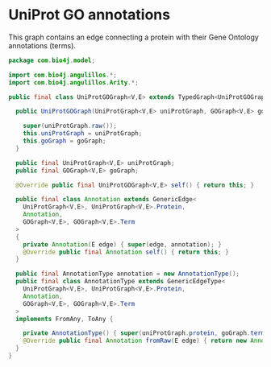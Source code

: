 
# UniProt GO annotations

This graph contains an edge connecting a protein with their Gene Ontology annotations (terms).


```java
package com.bio4j.model;

import com.bio4j.angulillos.*;
import com.bio4j.angulillos.Arity.*;

public final class UniProtGOGraph<V,E> extends TypedGraph<UniProtGOGraph<V,E>,V,E> {

  public UniProtGOGraph(UniProtGraph<V,E> uniProtGraph, GOGraph<V,E> goGraph) {

    super(uniProtGraph.raw());
    this.uniProtGraph = uniProtGraph;
    this.goGraph = goGraph;
  }

  public final UniProtGraph<V,E> uniProtGraph;
  public final GOGraph<V,E> goGraph;

  @Override public final UniProtGOGraph<V,E> self() { return this; }

  public final class Annotation extends GenericEdge<
    UniProtGraph<V,E>, UniProtGraph<V,E>.Protein,
    Annotation,
    GOGraph<V,E>, GOGraph<V,E>.Term
  >
  {
    private Annotation(E edge) { super(edge, annotation); }
    @Override public final Annotation self() { return this; }
  }

  public final AnnotationType annotation = new AnnotationType();
  public final class AnnotationType extends GenericEdgeType<
    UniProtGraph<V,E>, UniProtGraph<V,E>.Protein,
    Annotation,
    GOGraph<V,E>, GOGraph<V,E>.Term
  >
  implements FromAny, ToAny {

    private AnnotationType() { super(uniProtGraph.protein, goGraph.term); }
    @Override public final Annotation fromRaw(E edge) { return new Annotation(edge); }
  }
}

```




[main/java/com/bio4j/model/UniProtGraph.java]: UniProtGraph.java.md
[main/java/com/bio4j/model/UniProtENZYMEGraph.java]: UniProtENZYMEGraph.java.md
[main/java/com/bio4j/model/NCBITaxonomyGraph.java]: NCBITaxonomyGraph.java.md
[main/java/com/bio4j/model/UniRefGraph.java]: UniRefGraph.java.md
[main/java/com/bio4j/model/ENZYMEGraph.java]: ENZYMEGraph.java.md
[main/java/com/bio4j/model/UniProtNCBITaxonomyGraph.java]: UniProtNCBITaxonomyGraph.java.md
[main/java/com/bio4j/model/GOGraph.java]: GOGraph.java.md
[main/java/com/bio4j/model/UniProtGOGraph.java]: UniProtGOGraph.java.md